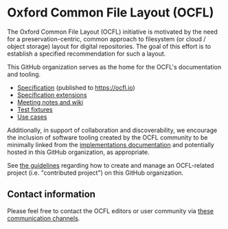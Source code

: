# Oxford Common File Layout (OCFL)

The Oxford Common File Layout (OCFL) initiative is motivated by the need for a preservation-centric, common approach to filesystem (or cloud / object storage) layout for digital repositories. The goal of this effort is to establish a specified recommendation for such a layout.

This GitHub organization serves as the home for the OCFL's documentation and tooling.

- [Specification](https://github.com/OCFL/spec) (published to https://ocfl.io)
- [Specification extensions](https://github.com/OCFL/extensions)
- [Meeting notes and wiki](https://github.com/OCFL/spec/wiki)
- [Test fixtures](https://github.com/OCFL/fixtures)
- [Use cases](https://github.com/OCFL/Use-Cases)

Additionally, in support of collaboration and discoverability, we encourage the inclusion of software tooling created by the OCFL community to be minimally linked from the [implementations documentation](https://github.com/OCFL/spec/wiki/Implementations) and potentially hosted in this GitHub organization, as appropriate. 

See [the guidelines](https://docs.google.com/document/d/17CboNeHVv7DF0HsbLIJoracKAYa40hGV-gofpYK6XIg/edit?usp=sharing) regarding how to create and manage an OCFL-related project (i.e. "contributed project") on this GitHub organization.

## Contact information

Please feel free to contact the OCFL editors or user community via [these communication channels](https://github.com/OCFL/spec/wiki#communications).
